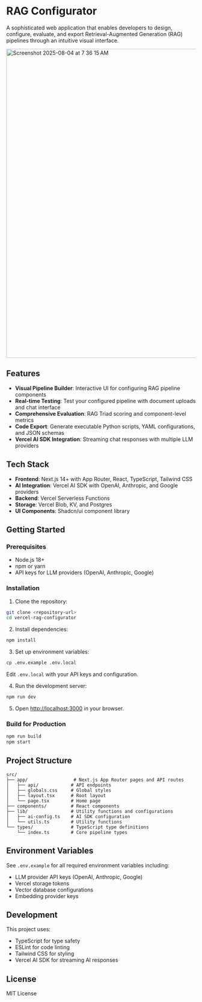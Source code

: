 # RAG Configurator

A sophisticated web application that enables developers to design, configure, evaluate, and export Retrieval-Augmented Generation (RAG) pipelines through an intuitive visual interface.

<img width="1512" height="823" alt="Screenshot 2025-08-04 at 7 36 15 AM" src="https://github.com/user-attachments/assets/ff730b54-4916-4ab1-a1c6-86de2c5bdb2a" />

## Features

- **Visual Pipeline Builder**: Interactive UI for configuring RAG pipeline components
- **Real-time Testing**: Test your configured pipeline with document uploads and chat interface
- **Comprehensive Evaluation**: RAG Triad scoring and component-level metrics
- **Code Export**: Generate executable Python scripts, YAML configurations, and JSON schemas
- **Vercel AI SDK Integration**: Streaming chat responses with multiple LLM providers

## Tech Stack

- **Frontend**: Next.js 14+ with App Router, React, TypeScript, Tailwind CSS
- **AI Integration**: Vercel AI SDK with OpenAI, Anthropic, and Google providers
- **Backend**: Vercel Serverless Functions
- **Storage**: Vercel Blob, KV, and Postgres
- **UI Components**: Shadcn/ui component library

## Getting Started

### Prerequisites

- Node.js 18+ 
- npm or yarn
- API keys for LLM providers (OpenAI, Anthropic, Google)

### Installation

1. Clone the repository:
```bash
git clone <repository-url>
cd vercel-rag-configurator
```

2. Install dependencies:
```bash
npm install
```

3. Set up environment variables:
```bash
cp .env.example .env.local
```

Edit `.env.local` with your API keys and configuration.

4. Run the development server:
```bash
npm run dev
```

5. Open [http://localhost:3000](http://localhost:3000) in your browser.

### Build for Production

```bash
npm run build
npm start
```

## Project Structure

```
src/
├── app/                 # Next.js App Router pages and API routes
│   ├── api/            # API endpoints
│   ├── globals.css     # Global styles
│   ├── layout.tsx      # Root layout
│   └── page.tsx        # Home page
├── components/         # React components
├── lib/                # Utility functions and configurations
│   ├── ai-config.ts    # AI SDK configuration
│   └── utils.ts        # Utility functions
└── types/              # TypeScript type definitions
    └── index.ts        # Core pipeline types
```

## Environment Variables

See `.env.example` for all required environment variables including:

- LLM provider API keys (OpenAI, Anthropic, Google)
- Vercel storage tokens
- Vector database configurations
- Embedding provider keys

## Development

This project uses:
- TypeScript for type safety
- ESLint for code linting
- Tailwind CSS for styling
- Vercel AI SDK for streaming AI responses

## License

MIT License
